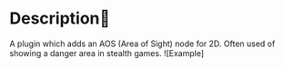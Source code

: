 # Description🧾
A plugin which adds an AOS (Area of Sight) node for 2D. Often used of showing a danger area in stealth games.
![Example]
